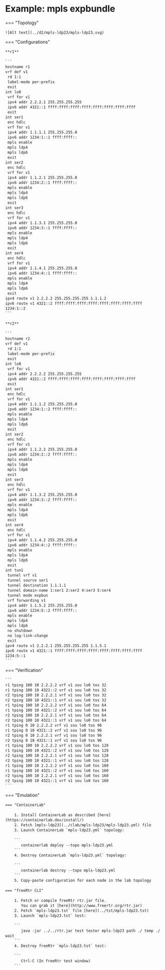 # Example: mpls expbundle

=== "Topology"

    ![Alt text](../d2/mpls-ldp23/mpls-ldp23.svg)

=== "Configurations"

    **r1**

    ```
    hostname r1
    vrf def v1
     rd 1:1
     label-mode per-prefix
     exit
    int lo0
     vrf for v1
     ipv4 addr 2.2.2.1 255.255.255.255
     ipv6 addr 4321::1 ffff:ffff:ffff:ffff:ffff:ffff:ffff:ffff
     exit
    int ser1
     enc hdlc
     vrf for v1
     ipv4 addr 1.1.1.1 255.255.255.0
     ipv6 addr 1234:1::1 ffff:ffff::
     mpls enable
     mpls ldp4
     mpls ldp6
     exit
    int ser2
     enc hdlc
     vrf for v1
     ipv4 addr 1.1.2.1 255.255.255.0
     ipv6 addr 1234:2::1 ffff:ffff::
     mpls enable
     mpls ldp4
     mpls ldp6
     exit
    int ser3
     enc hdlc
     vrf for v1
     ipv4 addr 1.1.3.1 255.255.255.0
     ipv6 addr 1234:3::1 ffff:ffff::
     mpls enable
     mpls ldp4
     mpls ldp6
     exit
    int ser4
     enc hdlc
     vrf for v1
     ipv4 addr 1.1.4.1 255.255.255.0
     ipv6 addr 1234:4::1 ffff:ffff::
     mpls enable
     mpls ldp4
     mpls ldp6
     exit
    ipv4 route v1 2.2.2.2 255.255.255.255 1.1.1.2
    ipv6 route v1 4321::2 ffff:ffff:ffff:ffff:ffff:ffff:ffff:ffff 1234:1::2
    ```

    **r2**

    ```
    hostname r2
    vrf def v1
     rd 1:1
     label-mode per-prefix
     exit
    int lo0
     vrf for v1
     ipv4 addr 2.2.2.2 255.255.255.255
     ipv6 addr 4321::2 ffff:ffff:ffff:ffff:ffff:ffff:ffff:ffff
     exit
    int ser1
     enc hdlc
     vrf for v1
     ipv4 addr 1.1.1.2 255.255.255.0
     ipv6 addr 1234:1::2 ffff:ffff::
     mpls enable
     mpls ldp4
     mpls ldp6
     exit
    int ser2
     enc hdlc
     vrf for v1
     ipv4 addr 1.1.2.2 255.255.255.0
     ipv6 addr 1234:2::2 ffff:ffff::
     mpls enable
     mpls ldp4
     mpls ldp6
     exit
    int ser3
     enc hdlc
     vrf for v1
     ipv4 addr 1.1.3.2 255.255.255.0
     ipv6 addr 1234:3::2 ffff:ffff::
     mpls enable
     mpls ldp4
     mpls ldp6
     exit
    int ser4
     enc hdlc
     vrf for v1
     ipv4 addr 1.1.4.2 255.255.255.0
     ipv6 addr 1234:4::2 ffff:ffff::
     mpls enable
     mpls ldp4
     mpls ldp6
     exit
    int tun1
     tunnel vrf v1
     tunnel source ser1
     tunnel destination 1.1.1.1
     tunnel domain-name 1:ser1 2:ser2 4:ser3 5:ser4
     tunnel mode expbun
     vrf forwarding v1
     ipv4 addr 1.1.5.2 255.255.255.0
     ipv6 addr 1234:5::2 ffff:ffff::
     mpls enable
     mpls ldp4
     mpls ldp6
     no shutdown
     no log-link-change
     exit
    ipv4 route v1 2.2.2.1 255.255.255.255 1.1.5.1
    ipv6 route v1 4321::1 ffff:ffff:ffff:ffff:ffff:ffff:ffff:ffff 1234:5::1
    ```

=== "Verification"

    ```
    r1 tping 100 10 2.2.2.2 vrf v1 sou lo0 tos 32
    r1 tping 100 10 4321::2 vrf v1 sou lo0 tos 32
    r2 tping 100 10 2.2.2.1 vrf v1 sou lo0 tos 32
    r2 tping 100 10 4321::1 vrf v1 sou lo0 tos 32
    r1 tping 100 10 2.2.2.2 vrf v1 sou lo0 tos 64
    r1 tping 100 10 4321::2 vrf v1 sou lo0 tos 64
    r2 tping 100 10 2.2.2.1 vrf v1 sou lo0 tos 64
    r2 tping 100 10 4321::1 vrf v1 sou lo0 tos 64
    r1 tping 0 10 2.2.2.2 vrf v1 sou lo0 tos 96
    r1 tping 0 10 4321::2 vrf v1 sou lo0 tos 96
    r2 tping 0 10 2.2.2.1 vrf v1 sou lo0 tos 96
    r2 tping 0 10 4321::1 vrf v1 sou lo0 tos 96
    r1 tping 100 10 2.2.2.2 vrf v1 sou lo0 tos 128
    r1 tping 100 10 4321::2 vrf v1 sou lo0 tos 128
    r2 tping 100 10 2.2.2.1 vrf v1 sou lo0 tos 128
    r2 tping 100 10 4321::1 vrf v1 sou lo0 tos 128
    r1 tping 100 10 2.2.2.2 vrf v1 sou lo0 tos 160
    r1 tping 100 10 4321::2 vrf v1 sou lo0 tos 160
    r2 tping 100 10 2.2.2.1 vrf v1 sou lo0 tos 160
    r2 tping 100 10 4321::1 vrf v1 sou lo0 tos 160
    ```

=== "Emulation"

    === "ContainerLab"

        1. Install ContainerLab as described [here](https://containerlab.dev/install/)  
        2. Fetch [mpls-ldp23](../clab/mpls-ldp23/mpls-ldp23.yml) file  
        3. Launch ContainerLab `mpls-ldp23.yml` topology:  

        ```
           containerlab deploy --topo mpls-ldp23.yml  
        ```
        4. Destroy ContainerLab `mpls-ldp23.yml` topology:  

        ```
           containerlab destroy --topo mpls-ldp23.yml  
        ```
        5. Copy-paste configuration for each node in the lab topology

    === "freeRtr CLI"

        1. Fetch or compile freeRtr rtr.jar file.  
           You can grab it [here](http://www.freertr.org/rtr.jar)  
        2. Fetch `mpls-ldp23.tst` file [here](../tst/mpls-ldp23.tst)  
        3. Launch `mpls-ldp23.tst` test:  

        ```
           java -jar ../../rtr.jar test tester mpls-ldp23 path ./ temp ./ wait
        ```
        4. Destroy freeRtr `mpls-ldp23.tst` test:  

        ```
           Ctrl-C (In freeRtr test window)
        ```


